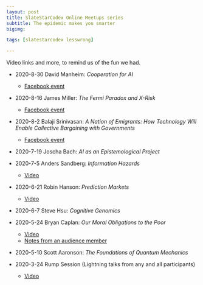 ```yaml
---
layout: post
title: SlateStarCodex Online Meetups series
subtitle: The epidemic makes you smarter
bigimg:

tags: [slatestarcodex lesswrong]

---
```


Video links and more, to remind us of the fun we had.

<!--end.excerpt-->

* 2020-8-30 David Manheim: *Cooperation for AI*
  * [Facebook event](https://www.facebook.com/events/559030955003889)

* 2020-8-16 James Miller: *The Fermi Paradox and X-Risk*
  * [Facebook event](https://www.facebook.com/events/215885892841691/?post_id=215885902841690&view=permalink&notif_id=1593887134620264&notif_t=feedback_reaction_generic&ref=notif) 

* 2020-8-2 Balaji Srinivasan: *A Nation of Emigrants:  How Technology Will Enable Collective Bargaining with Governments*
  * [Facebook event](https://www.facebook.com/events/953693281775828)
* 2020-7-19 Joscha Bach:  *AI as an Epistemological Project*
* 2020-7-5 Anders Sandberg: *Information Hazards*
  * [Video](https://www.youtube.com/watch?v=Wn2vgQGNI_c)

* 2020-6-21 Robin Hanson: *Prediction Markets*
  * [Video](https://www.youtube.com/watch?v=uc4W4BlJ-zc)

* 2020-6-7 Steve Hsu: *Cognitive Genomics*
* 2020-5-24 Bryan Caplan: *Our Moral Obligations to the Poor*
  * [Video](https://www.youtube.com/watch?v=33ACoLXLoHo&feature=youtu.be)
  * [Notes from an audience member](https://www.zappable.com/2020/05/bryan-caplan-on-who-to-blame-for-poverty.html)

* 2020-5-10 Scott Aaronson: *The Foundations of Quantum Mechanics*
* 2020-3-24 Rump Session (Lightning talks from any and all participants)
  * [Video](https://youtu.be/YdfM45Oyzhk)